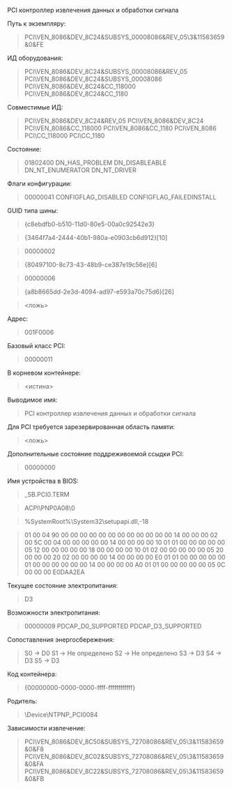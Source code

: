 PCI контроллер извлечения данных и обработки сигнала

Путь к экземпляру:

>PCI\VEN_8086&DEV_8C24&SUBSYS_00008086&REV_05\3&11583659&0&FE

ИД оборудования:

>PCI\VEN_8086&DEV_8C24&SUBSYS_00008086&REV_05
>PCI\VEN_8086&DEV_8C24&SUBSYS_00008086
>PCI\VEN_8086&DEV_8C24&CC_118000
>PCI\VEN_8086&DEV_8C24&CC_1180

Совместимые ИД:

>PCI\VEN_8086&DEV_8C24&REV_05
>PCI\VEN_8086&DEV_8C24
>PCI\VEN_8086&CC_118000
>PCI\VEN_8086&CC_1180
>PCI\VEN_8086
>PCI\CC_118000
>PCI\CC_1180

Состояние:

>01802400
>DN_HAS_PROBLEM
>DN_DISABLEABLE
>DN_NT_ENUMERATOR
>DN_NT_DRIVER

Флаги конфигурации:

>00000041
>CONFIGFLAG_DISABLED
>CONFIGFLAG_FAILEDINSTALL

GUID типа шины:

>{c8ebdfb0-b510-11d0-80e5-00a0c92542e3}


>{3464f7a4-2444-40b1-980a-e0903cb6d912}[10]

>00000002

>{80497100-8c73-43-48b9-ce387e19c56e}[6]

>00000006

>{a8b8665dd-2e3d-4094-ad97-e593a70c75d6}[26]

><ложь>


Адрес:

>001F0006

Базовый класс PCI:

>00000011

В корневом контейнере:

><истина>

Выводимое имя:

>PCI контроллер извлечения данных и обработки сигнала


Для PCI требуется зарезервированная область памяти:

><ложь>


Дополнительные состояние поддреживоемой ссыдки PCI:

>00000000

Имя устройства в BIOS:
>\_SB.PCI0.TERM


>ACPI\PNP0A08\0

>%SystemRoot%\System32\setupapi.dll,-18

>01 00 04 90 00 00 00 00 00 00 00 00 00 00 00 00 14 00 00 00 
02 00 5C 00 04 00 00 00 00 00 14 00 00 00 00 10 01 01 00 00 
00 00 00 05 12 00 00 00 00 00 18 00 00 00 00 10 01 02 00 00 
00 00 00 05 20 00 00 00 20 02 00 00 00 00 14 00 00 00 00 E0 
01 01 00 00 00 00 00 01 00 00 00 00 00 00 14 00 00 00 00 A0 
01 01 00 00 00 00 00 05 0C 00 00 00 
>E0DAA2EA

Текущее состояние электропитания:
>D3

Возможности электропитания:
>00000009
>PDCAP_D0_SUPPORTED
>PDCAP_D3_SUPPORTED

Сопоставления энергосбережения:
>S0 -> D0
>S1 -> Не определено
>S2 -> Не определено
>S3 -> D3
>S4 -> D3
>S5 -> D3

Код контейнера:
>{00000000-0000-0000-ffff-ffffffffffff}

Родитель:

>\Device\NTPNP_PCI0084

Зависимости извлечение:

>PCI\VEN_8086&DEV_8C50&SUBSYS_72708086&REV_05\3&11583659&0&F8
>PCI\VEN_8086&DEV_8C02&SUBSYS_72708086&REV_05\3&11583659&0&FA
>PCI\VEN_8086&DEV_8C22&SUBSYS_72708086&REV_05\3&11583659&0&FB

